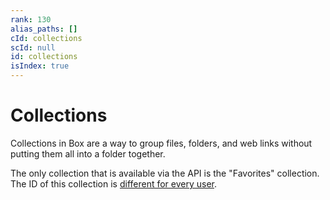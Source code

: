 ```yaml
---
rank: 130
alias_paths: []
cId: collections
scId: null
id: collections
isIndex: true
---
```

# Collections

Collections in Box are a way to group files, folders, and web links without putting them all into a folder together.

<Message warning>

The only collection that is available via the API is the "Favorites" collection. The ID of this collection is [different for every user](g://collections/list).

</Message>
